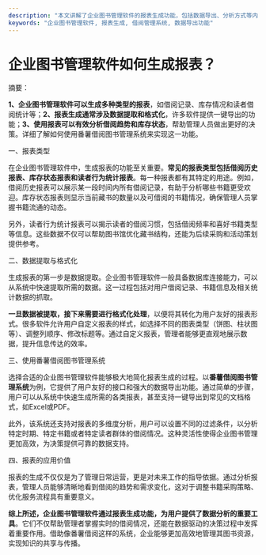 ```yaml
---
description: "本文讲解了企业图书管理软件的报表生成功能，包括数据导出、分析方式等内容。"
keywords: "企业图书管理软件, 报表生成, 借阅管理系统, 数据导出功能"
---
```

# 企业图书管理软件如何生成报表？

摘要： 

**1、企业图书管理软件可以生成多种类型的报表**，如借阅记录、库存情况和读者借阅统计等；**2、报表生成通常涉及数据提取和格式化**，许多软件提供一键导出的功能；**3、使用报表可以有效分析借阅趋势和库存状态**，帮助管理人员做出更好的决策。详细了解如何使用番薯借阅图书管理系统来实现这一功能。

一、报表类型

在企业图书管理软件中，生成报表的功能至关重要。**常见的报表类型包括借阅历史报表、库存状态报表和读者行为统计报表**。每一种报表都有其特定的用途。例如，借阅历史报表可以展示某一段时间内所有借阅记录，有助于分析哪些书籍更受欢迎。库存状态报表则显示当前藏书的数量以及可借阅的书籍情况，确保管理人员掌握书籍流通的动态。

另外，读者行为统计报表可以揭示读者的借阅习惯，包括借阅频率和喜好书籍类型等信息。这些数据不仅可以帮助图书馆优化藏书结构，还能为后续采购和活动策划提供参考。

二、数据提取与格式化

生成报表的第一步是数据提取。企业图书管理软件一般具备数据库连接能力，可以从系统中快速提取所需的数据。这一过程包括对用户借阅记录、书籍信息及相关统计数据的抓取。

**一旦数据被提取，接下来需要进行格式化处理**，以便将其转化为用户友好的报表形式。很多软件允许用户自定义报表的样式，如选择不同的图表类型（饼图、柱状图等）、调整列顺序、修改标题等。通过自定义报表，管理者能够更直观地展示数据，提升信息传达的效率。

三、使用番薯借阅图书管理系统

选择合适的企业图书管理软件能够极大地简化报表生成的过程。以**番薯借阅图书管理系统**为例，它提供了用户友好的接口和强大的数据导出功能。通过简单的步骤，用户可以从系统中快速生成所需的各类报表，甚至支持一键导出到常见的文档格式，如Excel或PDF。

此外，该系统还支持对报表的多维度分析，用户可以设置不同的过滤条件，以分析特定时期、特定书籍或者特定读者群体的借阅情况。这种灵活性使得企业图书管理更加高效，为决策提供可靠的数据支持。

四、报表的应用价值

报表的生成不仅仅是为了管理日常运营，更是对未来工作的指导依据。通过分析报表，管理人员能够清晰地看到借阅的趋势和需求变化，这对于调整书籍采购策略、优化服务流程具有重要意义。

**综上所述，企业图书管理软件通过报表生成功能，为用户提供了数据分析的重要工具**。它们不仅帮助管理者掌握实时的借阅情况，还能在数据驱动的决策过程中发挥着重要作用。借助像番薯借阅这样的系统，企业能够更加高效地管理其图书资源，实现知识的共享与传播。
